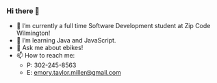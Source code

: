 ### Hi there 👋


- 🔭 I’m currently a full time Software Development student at Zip Code Wilmington!
- 🌱 I’m learning Java and JavaScript.
- 💬 Ask me about ebikes!
- 📫 How to reach me: 
   - P: 302-245-8563
   - E: emory.taylor.miller@gmail.com

